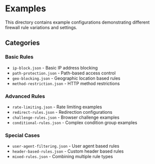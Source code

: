 # Examples

This directory contains example configurations demonstrating different firewall rule variations and settings.

## Categories

### Basic Rules

- `ip-block.json` - Basic IP address blocking
- `path-protection.json` - Path-based access control
- `geo-blocking.json` - Geographic location based rules
- `method-restriction.json` - HTTP method restrictions

### Advanced Rules

- `rate-limiting.json` - Rate limiting examples
- `redirect-rules.json` - Redirection configurations
- `challenge-rules.json` - Browser challenge examples
- `conditional-rules.json` - Complex condition group examples

### Special Cases

- `user-agent-filtering.json` - User agent based rules
- `header-based-rules.json` - Custom header based rules
- `mixed-rules.json` - Combining multiple rule types
